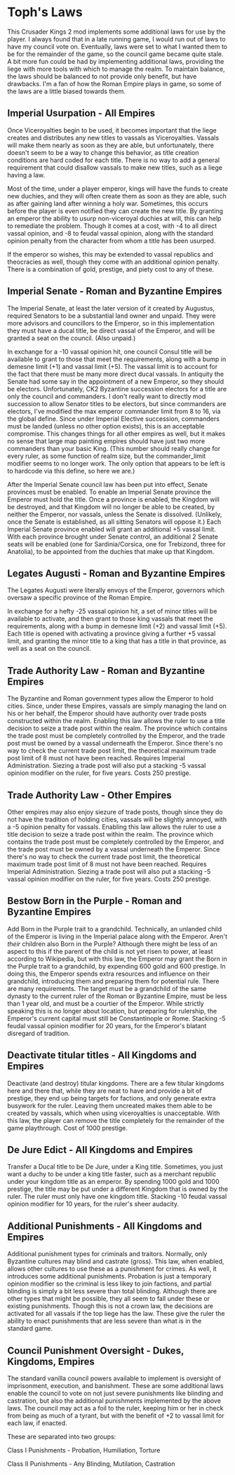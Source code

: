 # Toph's Laws
This Crusader Kings 2 mod implements some additional laws for use by the player. I always found that in a late running game, I would run out of laws to have my council vote on. Eventually, laws were set to what I wanted them to be for the remainder of the game, so the council game became quite stale. A bit more fun could be had by implementing additional laws, providing the liege with more tools with which to manage the realm. To maintain balance, the laws should be balanced to not provide only benefit, but have drawbacks. I'm a fan of how the Roman Empire plays in game, so some of the laws are a little biased towards them.

## Imperial Usurpation - All Empires
Once Viceroyalties begin to be used, it becomes important that the liege creates and distributes any new titles to vassals as Viceroyalties. Vassals will make them nearly as soon as they are able, but unfortunately, there doesn't seem to be a way to change this behavior, as title creation conditions are hard coded for each title. There is no way to add a general requirement that could disallow vassals to make new titles, such as a liege having a law.

Most of the time, under a player emperor, kings will have the funds to create new duchies, and they will often create them as soon as they are able, such as after gaining land after winning a holy war. Sometimes, this occurs before the player is even notified they can create the new title. By granting an emperor the ability to usurp non-viceroyal duchies at will, this can help to remediate the problem. Though it comes at a cost, with -4 to all direct vassal opinion, and -8 to feudal vassal opinion, along with the standard opinion penalty from the character from whom a title has been usurped.

If the emperor so wishes, this may be extended to vassal republics and theocracies as well, though they come with an additional opinion penalty. There is a combination of gold, prestige, and piety cost to any of these.

## Imperial Senate - Roman and Byzantine Empires
The Imperial Senate, at least the later version of it created by Augustus, required Senators to be a substantial land owner and unpaid. They were more advisors and councillors to the Emperor, so in this implementation they must have a ducal title, be direct vassal of the Emperor, and will be granted a seat on the council. (Also unpaid.)

In exchange for a -10 vassal opinion hit, one council Consul title will be available to grant to those that meet the requirements, along with a bump in demesne limit (+1) and vassal limit (+5). The vassal limit is to account for the fact that there must be many more direct ducal vassals. In antiquity the Senate had some say in the appointment of a new Emperor, so they should be electors. Unfortunately, CK2 Byzantine succession electors for a title are only the council and commanders. I don't really want to directly mod succession to allow Senator titles to be electors, but since commanders are electors, I've modified the max emperor commander limit from 8 to 16, via the global define. Since under Imperial Elective succession, commanders must be landed (unless no other option exists), this is an acceptable compromise. This changes things for all other empires as well, but it makes no sense that large map painting empires should have just two more commanders than your basic King. (This number should really change for every ruler, as some function of realm size, but the commander_limit modifier seems to no longer work. The only option that appears to be left is to hardcode via this define, so here we are.)

After the Imperial Senate council law has been put into effect, Senate provinces must be enabled. To enable an Imperial Senate province the Emperor must hold the title. Once a province is enabled, the Kingdom will be destroyed, and that Kingdom will no longer be able to be created, by neither the Emperor, nor vassals, unless the Senate is dissolved. (Unlikely, once the Senate is established, as all sitting Senators will oppose it.) Each Imperial Senate province enabled will grant an additional +5 vassal limit. With each province brought under Senate control, an additional 2 Senate seats will be enabled (one for Sardinia/Corsica, one for Trebizond, three for Anatolia), to be appointed from the duchies that make up that Kingdom.

## Legates Augusti - Roman and Byzantine Empires
The Legates Augusti were literally envoys of the Emperor, governors which oversaw a specific province of the Roman Empire.

In exchange for a hefty -25 vassal opinion hit, a set of minor titles will be available to activate, and then grant to those king vassals that meet the requirements, along with a bump in demesne limit (+2) and vassal limit (+5). Each title is opened with activating a province giving a further +5 vassal limit, and granting the minor title to a king that has a title in that province, as well as a seat on the council.

## Trade Authority Law - Roman and Byzantine Empires
The Byzantine and Roman government types allow the Emperor to hold cities. Since, under these Empires, vassals are simply managing the land on his or her behalf, the Emperor should have authority over trade posts constructed within the realm.
Enabling this law allows the ruler to use a title decision to seize a trade post within the realm. The province which contains the trade post must be completely controlled by the Emperor, and the trade post must be owned by a vassal underneath the Emperor. Since there's no way to check the current trade post limit, the theoretical maximum trade post limit of 8 must not have been reached. Requires Imperial Administration. Siezing a trade post will also put a stacking -5 vassal opinion modifier on the ruler, for five years. Costs 250 prestige.

## Trade Authority Law - Other Empires
Other empires may also enjoy siezure of trade posts, though since they do not have the tradition of holding cities, vassals will be slightly annoyed, with a -5 opinion penalty for vassals. Enabling this law allows the ruler to use a title decision to seize a trade post within the realm. The province which contains the trade post must be completely controlled by the Emperor, and the trade post must be owned by a vassal underneath the Emperor. Since there's no way to check the current trade post limit, the theoretical maximum trade post limit of 8 must not have been reached. Requires Imperial Administration. Siezing a trade post will also put a stacking -5 vassal opinion modifier on the ruler, for five years. Costs 250 prestige.

## Bestow Born in the Purple - Roman and Byzantine Empires
Add Born in the Purple trait to a grandchild. Technically, an unlanded child of the Emperor is living in the Imperial palace along with the Emperor. Aren't *their* children also Born in the Purple? Although there might be less of an aspect to this if the parent of the child is not yet risen to power, at least according to Wikipedia, but with this law, the Emperor may grant the Born in the Purple trait to a grandchild, by expending 600 gold and 600 prestige. In doing this, the Emperor spends extra resources and influence on their grandchild, introducing them and preparing them for potential rule. There are many requirements. The target must be a grandchild of the same dynasty to the current ruler of the Roman or Byzantine Empire, must be less than 1 year old, and must be a courtier of the Emperor. While strictly speaking this is no longer about location, but preparing for rulership, the Emperor's current capital must still be Constantinople or Rome. Stacking -5 feudal vassal opinion modifier for 20 years, for the Emperor's blatant disregard of tradition.

## Deactivate titular titles - All Kingdoms and Empires
Deactivate (and destroy) titular kingdoms. There are a few titular kingdoms here and there that, while they are neat to have and provide a bit of prestige, they end up being targets for factions, and only generate extra busywork for the ruler. Leaving them uncreated makes them able to be created by vassals, which when using viceroyalties is unacceptable. With this law, the player can remove the title completely for the remainder of the game playthrough. Cost of 1000 prestige.

## De Jure Edict - All Kingdoms and Empires
Transfer a Ducal title to be De Jure, under a King title. Sometimes, you just want a duchy to be under a king title faster, such as a merchant republic under your kingdom title as an emperor. By spending 1000 gold and 1000 prestige, the title may be put under a different Kingdom that is owned by the ruler. The ruler must only have one kingdom title. Stacking -10 feudal vassal opinion modifier for 10 years, for the ruler's sheer audacity.

## Additional Punishments - All Kingdoms and Empires
Additional punishment types for criminals and traitors. Normally, only Byzantine cultures may blind and castrate (gross). This law, when enabled, allows other cultures to use these as a punishment for crimes. As well, it introduces some additional punishments. Probation is just a temporary opinion modifier so the criminal is less likey to join factions, and partial blinding is simply a bit less severe than total blinding. Although there are other types that might be possible, they all seem to fall under these or existing punishments. Though this is not a crown law, the decisions are activated for all vassals if the top liege has the law. These give the ruler the ability to enact punishments that are less severe than what is in the standard game.

## Council Punishment Oversight - Dukes, Kingdoms, Empires
The standard vanilla council powers available to implement is oversight of imprisonment, execution, and banishment. These are some additional laws enable the council to vote on not just severe punishments like blinding and castration, but also the additional punishments implemented by the above laws. The council may act as a foil to the ruler, keeping him or her in check from being as much of a tyrant, but with the benefit of +2 to vassal limit for each law, if enacted.

These are separated into two groups:

Class I Punishments  - Probation, Humiliation, Torture

Class II Punishments - Any Blinding, Mutilation, Castration

